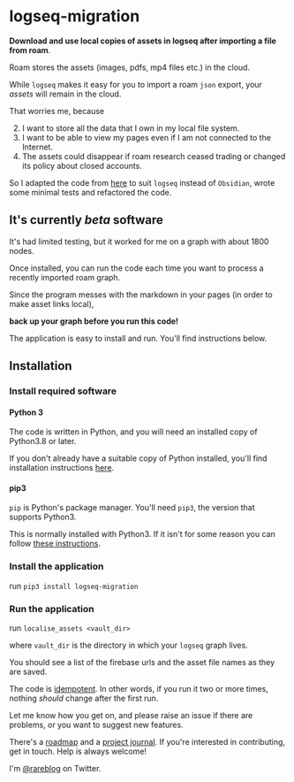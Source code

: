 # logseq-migration

**Download and use local copies of assets in logseq after importing a file from roam**.

Roam stores the assets (images, pdfs, mp4 files etc.) in the cloud.

While `logseq` makes it easy for you to import a roam `json` export, your _assets_ will remain in the cloud.

That worries me, because

2. I want to store all the data that I own in my local file system.
3. I want to be able to view my pages even if I am not connected to the Internet.
4. The assets could disappear if roam research ceased trading or changed its policy about closed accounts.

So I adapted the code from [here](https://nicolevanderhoeven.com/blog/20210602-downloading-files-from-roam/) 
to suit `logseq` instead of `Obsidian`, wrote some minimal tests and refactored the code.

## It's currently _beta_ software 

It's had limited testing, but it worked for me on a graph with about 1800 nodes.

Once installed, you can run the code each time you want to process a recently imported
roam graph.

Since the program messes with the markdown in your pages (in order to make asset links local),

**back up your graph before you run this code!**

The application is easy to install and run.
You'll find instructions below.

## Installation

### Install required software

#### Python 3

The code is written in Python, and you  will need an installed copy of Python3.8 or later.

If you don't already have a suitable copy of Python installed, you'll find installation instructions
[here](https://www.python.org/).

#### pip3

`pip` is Python's package manager. You'll need `pip3`, the version that supports Python3.

This is normally installed with Python3. If it isn't for some reason you can follow
[these instructions](https://pip.pypa.io/en/stable/installation/).

### Install the application

run `pip3 install logseq-migration`

### Run the application

run `localise_assets <vault_dir>`

where `vault_dir` is the directory in which your `logseq` graph lives.

You should see a list of the firebase urls and the asset file names as they are saved.

The code is [idempotent](https://en.wikipedia.org/wiki/Idempotence).
In other words, if you run it two or more times, nothing _should_ change after the first run.

Let me know how you get on, and please raise an issue if there are problems, 
or you want to suggest new features.

There's a [roadmap](ROADMAP.md) and a [project journal](plan/journal.md). If you're interested in contributing, get in 
touch.
Help is always welcome!

I'm [@rareblog](https://twitter.com/rareblog) on Twitter.

